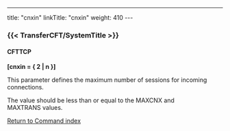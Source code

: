 ---
title: "cnxin"
linkTitle: "cnxin"
weight: 410
--- <span id="cnxin"></span>

### {{< TransferCFT/SystemTitle  >}}

#### CFTTCP

****[cnxin = { 2 &#124; n }]****

This parameter defines the maximum number of sessions for incoming connections.

The value should be less than or equal to the MAXCNX and MAXTRANS values.

[Return to Command index](../../)
